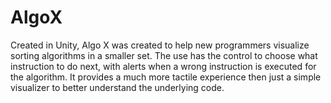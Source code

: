 # AlgoX
Created in Unity, Algo X was created to help new programmers visualize sorting algorithms in a smaller set. The use has the control to choose what instruction to do next, with alerts when a wrong instruction is executed for the algorithm. It provides a much more tactile experience then just a simple visualizer to better understand the underlying code.
